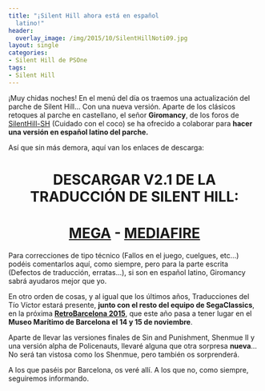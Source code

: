 ```yaml
---
title: "¡Silent Hill ahora está en español
  latino!"
header:
  overlay_image: /img/2015/10/SilentHillNoti09.jpg
layout: single
categories:
- Silent Hill de PSOne
tags:
- Silent Hill
---
```

¡Muy chidas noches! En el menú del día os traemos una actualización del parche de 
Silent Hill... Con una nueva versión. Aparte de los clásicos retoques al parche en 
castellano, el señor **Giromancy**, de los foros de 
[SilentHill-SH](http://www.silenthill-sh.com/foro/) 
(Cuidado con el coco) se ha ofrecido a colaborar para **hacer una versión en español 
latino del parche.**

Así que sin más demora, aquí van los enlaces de descarga:

<h1 style="text-align: center;"><strong>DESCARGAR V2.1 DE LA TRADUCCIÓN DE SILENT HILL:</strong></h1>

<h1 style="text-align: center;"><a href="https://mega.nz/#!FQFQmQiR!jJ-ZC3y0BJvjifFu-D71lILJTow7Ic03YgHbqs9JeVU" target="_blank">MEGA</a> - <a href="http://www.mediafire.com/download/vo5s3g1o8gnl4te/" target="_blank">MEDIAFIRE</a></h1>

Para correcciones de tipo técnico (Fallos en el juego, cuelgues, etc...) podéis comentarlos 
aquí, como siempre, pero para la parte escrita (Defectos de traducción, erratas...), si son 
en español latino, Giromancy sabrá ayudaros mejor que yo.

En otro orden de cosas, y al igual que los últimos años, Traducciones del Tío Víctor estará 
presente, **junto con el resto del equipo de SegaClassics**, en la próxima [**RetroBarcelona 
2015**](http://www.retrobarcelona.org/), que este año pasa a tener lugar en el **Museo Marítimo 
de Barcelona el 14 y 15 de noviembre**.

Aparte de llevar las versiones finales de Sin and Punishment, Shenmue II y una versión alpha 
de Policenauts, llevaré alguna que otra sorpresa **nueva**... No será tan vistosa como los 
Shenmue, pero también os sorprenderá.

A los que paséis por Barcelona, os veré allí. A los que no, como siempre, seguiremos informando.
